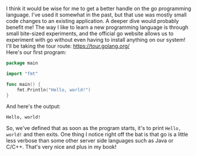 I think it would be wise for me to get a better handle on the go programming language.  I've used it somewhat in the past, but that use was mostly small code changes to an existing application.  A deeper dive would probably benefit me!  The way I like to learn a new programming language is through small bite-sized experiments, and the official go website allows us to experiment with go without even having to install anything on our system!  I'll be taking the tour route: https://tour.golang.org/  
Here's our first program:
```go
package main

import "fmt"

func main() {
	fmt.Println("Hello, world!")
}
```
And here's the output:
```
Hello, world!
```
So, we've defined that as soon as the program starts, it's to print `Hello, world!` and then exits.  One thing I notice right off the bat is that go is a little less verbose than some other server side languages such as Java or C/C++.  That's very nice and plus in my book!
